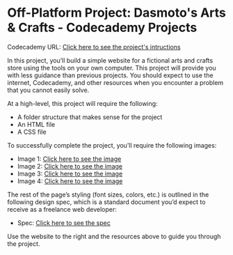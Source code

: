 # Off-Platform Project: Dasmoto's Arts & Crafts - Codecademy Projects

Codecademy URL: [Click here to see the project's intructions](https://www.codecademy.com/paths/front-end-engineer-career-path/tracks/fecp-web-development-fundamentals/modules/fecp-developing-with-css/projects/dasmoto)

In this project, you’ll build a simple website for a fictional arts and crafts store using the tools on your own computer. This project will provide you with less guidance than previous projects. You should expect to use the internet, Codecademy, and other resources when you encounter a problem that you cannot easily solve.

At a high-level, this project will require the following:

- A folder structure that makes sense for the project
- An HTML file
- A CSS file

To successfully complete the project, you’ll require the following images:

- Image 1: [Click here to see the image](https://content.codecademy.com/courses/freelance-1/unit-2/pattern.jpeg)
- Image 2: [Click here to see the image](https://content.codecademy.com/courses/freelance-1/unit-2/hacksaw.jpeg)
- Image 3: [Click here to see the image](https://content.codecademy.com/courses/freelance-1/unit-2/frames.jpeg)
- Image 4: [Click here to see the image](https://content.codecademy.com/courses/freelance-1/unit-2/finnish.jpeg)

The rest of the page’s styling (font sizes, colors, etc.) is outlined in the following design spec, which is a standard document you’d expect to receive as a freelance web developer:

- Spec: [Click here to see the spec](https://content.codecademy.com/courses/freelance-1/unit-2/dasmotos-arts_redline.jpg)

Use the website to the right and the resources above to guide you through the project.
